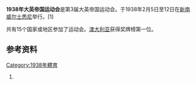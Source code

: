 **1938年大英帝国运动会**是第3届大英帝国运动会。于1938年2月5日至12日在[新南威尔士](https://zh.wikipedia.org/wiki/新南威尔士 "wikilink")[悉尼](../Page/悉尼.md "wikilink")举行。\[1\]

</div>

</div>

共有15个国家或地区参加了运动会。[澳大利亚](../Page/澳大利亚.md "wikilink")获得奖牌榜第一位。

## 参考资料

[Category:1938年體育](https://zh.wikipedia.org/wiki/Category:1938年體育 "wikilink")

1.